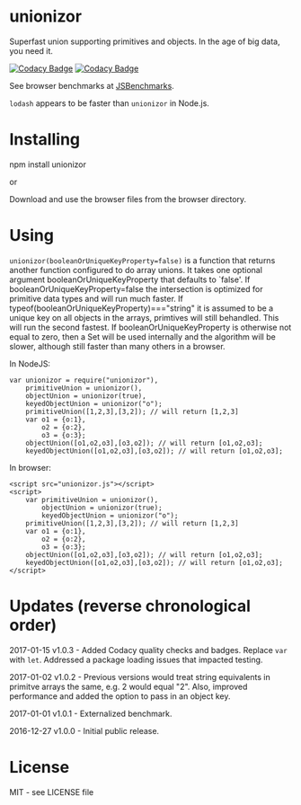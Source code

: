 # unionizor
Superfast union supporting primitives and objects. In the age of big data, you need it.

[![Codacy Badge](https://api.codacy.com/project/badge/Grade/3ed16b53c5014f9d9cbf4bf3ceab432c)](https://www.codacy.com/app/syblackwell/unionizor?utm_source=github.com&amp;utm_medium=referral&amp;utm_content=anywhichway/unionizor&amp;utm_campaign=Badge_Grade)
[![Codacy Badge](https://api.codacy.com/project/badge/Coverage/3ed16b53c5014f9d9cbf4bf3ceab432c)](https://www.codacy.com/app/syblackwell/unionizor?utm_source=github.com&utm_medium=referral&utm_content=anywhichway/unionizor&utm_campaign=Badge_Coverage)

See browser benchmarks at [JSBenchmarks](http://www.jsbenchmarks.com/index.html?anywhichway/union/master/benchmark.js).

`lodash` appears to be faster than `unionizor` in Node.js.

# Installing

npm install unionizor

or

Download and use the browser files from the browser directory.

# Using

`unionizor(booleanOrUniqueKeyProperty=false)` is a function that returns another function configured to do array unions. It takes one optional argument booleanOrUniqueKeyProperty that defaults to `false'. If booleanOrUniqueKeyProperty=false the intersection is optimized for primitive data types and will run much faster. If typeof(booleanOrUniqueKeyProperty)==="string" it is assumed to be a unique key on all objects in the arrays, primtives will still behandled. This will run the second fastest. If booleanOrUniqueKeyProperty is otherwise not equal to zero, then a Set will be used internally and the algorithm will be slower, although still faster than many others in a browser. 


In NodeJS:

```
var unionizor = require("unionizor"),
	primitiveUnion = unionizor(),
	objectUnion = unionizor(true),
	keyedObjectUnion = unionizor("o");
	primitiveUnion([1,2,3],[3,2]); // will return [1,2,3]
	var o1 = {o:1},
		o2 = {o:2},
		o3 = {o:3};
	objectUnion([o1,o2,o3],[o3,o2]); // will return [o1,o2,o3];
	keyedObjectUnion([o1,o2,o3],[o3,o2]); // will return [o1,o2,o3];
```

In browser:

```
<script src="unionizor.js"></script>
<script>
	var primitiveUnion = unionizor(),
		objectUnion = unionizor(true);
		keyedObjectUnion = unionizor("o");
	primitiveUnion([1,2,3],[3,2]); // will return [1,2,3]
	var o1 = {o:1},
		o2 = {o:2},
		o3 = {o:3};
	objectUnion([o1,o2,o3],[o3,o2]); // will return [o1,o2,o3];
	keyedObjectUnion([o1,o2,o3],[o3,o2]); // will return [o1,o2,o3];
</script>
```

# Updates (reverse chronological order)

2017-01-15 v1.0.3 - Added Codacy quality checks and badges. Replace `var` with `let`. Addressed a package loading issues that impacted testing.

2017-01-02 v1.0.2 - Previous versions would treat string equivalents in primitve arrays the same, e.g. 2 would equal "2". Also,
improved performance and added the option to pass in an object key.

2017-01-01 v1.0.1 - Externalized benchmark.

2016-12-27 v1.0.0 - Initial public release.

# License

MIT - see LICENSE file
